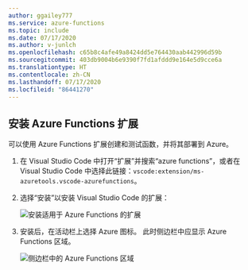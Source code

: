 ```yaml
---
author: ggailey777
ms.service: azure-functions
ms.topic: include
ms.date: 07/17/2020
ms.author: v-junlch
ms.openlocfilehash: c65b8c4afe49a8424dd5e764430aab442996d59b
ms.sourcegitcommit: 403db9004b6e9390f7fd1afddd9e164e5d9cce6a
ms.translationtype: HT
ms.contentlocale: zh-CN
ms.lasthandoff: 07/17/2020
ms.locfileid: "86441270"
---
```

## <a name="install-the-azure-functions-extension"></a>安装 Azure Functions 扩展

可以使用 Azure Functions 扩展创建和测试函数，并将其部署到 Azure。

1. 在 Visual Studio Code 中打开“扩展”并搜索“azure functions”，或者在 Visual Studio Code 中选择此链接：`vscode:extension/ms-azuretools.vscode-azurefunctions`。

1. 选择“安装”以安装 Visual Studio Code 的扩展：

    ![安装适用于 Azure Functions 的扩展](./media/functions-install-vs-code-extension/vscode-install-extension.png)

1. 安装后，在活动栏上选择 Azure 图标。 此时侧边栏中应显示 Azure Functions 区域。

    ![侧边栏中的 Azure Functions 区域](./media/functions-install-vs-code-extension/azure-functions-window-vscode.png)

